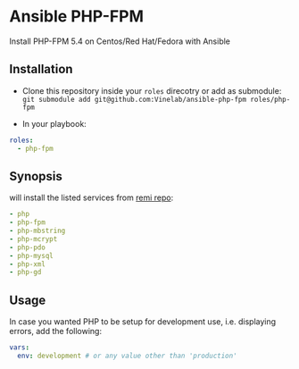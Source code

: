 # Ansible PHP-FPM
Install PHP-FPM 5.4 on Centos/Red Hat/Fedora with Ansible

## Installation
- Clone this repository inside your ```roles``` direcotry
or add as submodule: `git submodule add git@github.com:Vinelab/ansible-php-fpm roles/php-fpm`

- In your playbook:

```yaml
roles:
  - php-fpm
```

## Synopsis
will install the listed services from [remi repo](http://rpms.famillecollet.com):

```yaml
- php
- php-fpm
- php-mbstring
- php-mcrypt
- php-pdo
- php-mysql
- php-xml
- php-gd
```

## Usage

In case you wanted PHP to be setup for development use, i.e. displaying errors, add the following:

```yaml
vars:
  env: development # or any value other than 'production'
```
